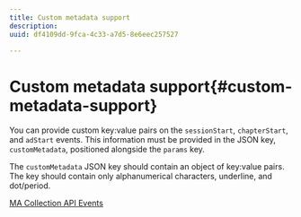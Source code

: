 ```yaml
---
title: Custom metadata support
description: 
uuid: df4109dd-9fca-4c33-a7d5-8e6eec257527

---
```


# Custom metadata support{#custom-metadata-support}

You can provide custom key:value pairs on the `sessionStart`, `chapterStart`, and `adStart` events. This information must be provided in the JSON key, `customMetadata`, positioned alongside the `params` key.

The `customMetadata` JSON key should contain an object of key:value pairs. The key should contain only alphanumerical characters, underline, and dot/period.

[MA Collection API Events](/help/media-collection-api/mc-api-ref/mc-api-events-req.md)

